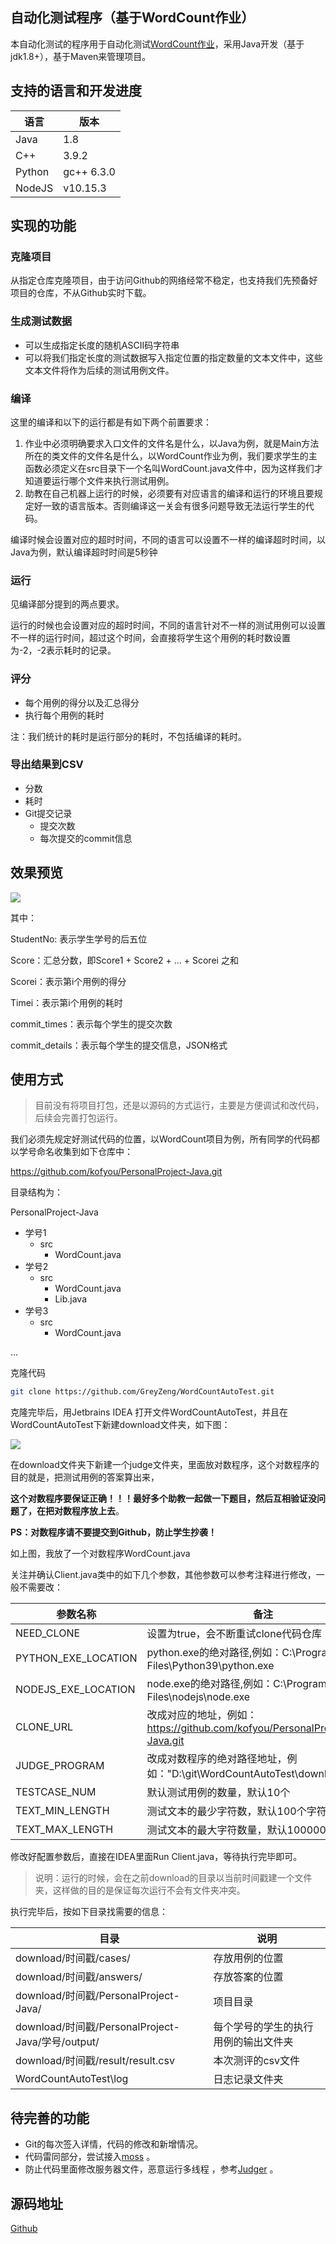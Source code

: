 ## 自动化测试程序（基于WordCount作业）

本自动化测试的程序用于自动化测试[WordCount作业](https://edu.cnblogs.com/campus/fzu/FZUSESPR21/homework/11672)，采用Java开发（基于jdk1.8+），基于Maven来管理项目。



## 支持的语言和开发进度

| 语言   | 版本             |
| ------ | ---------------- |
| Java   | 1.8 |
| C++    | 3.9.2 |
| Python | gc++ 6.3.0           |
| NodeJS | v10.15.3           |



## 实现的功能

### 克隆项目

从指定仓库克隆项目，由于访问Github的网络经常不稳定，也支持我们先预备好项目的仓库，不从Github实时下载。

### 生成测试数据

- 可以生成指定长度的随机ASCII码字符串
- 可以将我们指定长度的测试数据写入指定位置的指定数量的文本文件中，这些文本文件将作为后续的测试用例文件。

### 编译

这里的编译和以下的运行都是有如下两个前置要求：

1. 作业中必须明确要求入口文件的文件名是什么，以Java为例，就是Main方法所在的类文件的文件名是什么，以WordCount作业为例，我们要求学生的主函数必须定义在src目录下一个名叫WordCount.java文件中，因为这样我们才知道要运行哪个文件来执行测试用例。
2. 助教在自己机器上运行的时候，必须要有对应语言的编译和运行的环境且要规定好一致的语言版本。否则编译这一关会有很多问题导致无法运行学生的代码。

编译时候会设置对应的超时时间，不同的语言可以设置不一样的编译超时时间，以Java为例，默认编译超时时间是5秒钟

### 运行

见编译部分提到的两点要求。

运行的时候也会设置对应的超时时间，不同的语言针对不一样的测试用例可以设置不一样的运行时间，超过这个时间，会直接将学生这个用例的耗时数设置为-2，-2表示耗时的记录。

### 评分

- 每个用例的得分以及汇总得分
- 执行每个用例的耗时

注：我们统计的耗时是运行部分的耗时，不包括编译的耗时。

### 导出结果到CSV

- 分数
- 耗时
- Git提交记录
  - 提交次数
  - 每次提交的commit信息

## 效果预览

![](https://img2020.cnblogs.com/blog/683206/202103/683206-20210311160102326-358774870.png)

其中：

StudentNo: 表示学生学号的后五位

Score：汇总分数，即Score1 + Score2 + … + Scorei 之和

Scorei：表示第i个用例的得分

Timei：表示第i个用例的耗时

commit_times：表示每个学生的提交次数

commit_details：表示每个学生的提交信息，JSON格式



## 使用方式

> 目前没有将项目打包，还是以源码的方式运行，主要是方便调试和改代码，后续会完善打包运行。



我们必须先规定好测试代码的位置，以WordCount项目为例，所有同学的代码都以学号命名收集到如下仓库中：

https://github.com/kofyou/PersonalProject-Java.git

目录结构为：

PersonalProject-Java

- 学号1
  - src
    - WordCount.java
- 学号2
  - src
    - WordCount.java
    - Lib.java
- 学号3
  - src
    - WordCount.java

…



克隆代码

```bash
git clone https://github.com/GreyZeng/WordCountAutoTest.git
```



克隆完毕后，用Jetbrains IDEA 打开文件WordCountAutoTest，并且在WordCountAutoTest下新建download文件夹，如下图：

![](https://img2020.cnblogs.com/blog/683206/202103/683206-20210311150843165-514756181.png)

在download文件夹下新建一个judge文件夹，里面放对数程序，这个对数程序的目的就是，把测试用例的答案算出来，

**这个对数程序要保证正确！！！最好多个助教一起做一下题目，然后互相验证没问题了，在把对数程序放上去**。

**PS：对数程序请不要提交到Github，防止学生抄袭！**

如上图，我放了一个对数程序WordCount.java



关注并确认Client.java类中的如下几个参数，其他参数可以参考注释进行修改，一般不需要改：

| 参数名称        | 备注                                                         |
| --------------- | ------------------------------------------------------------ |
| NEED_CLONE      | 设置为true，会不断重试clone代码仓库                          |
| PYTHON_EXE_LOCATION      | python.exe的绝对路径,例如：C:\\Program Files\\Python39\\python.exe                         |
| NODEJS_EXE_LOCATION    | node.exe的绝对路径,例如：C:\\Program Files\\nodejs\\node.exe                         |
| CLONE_URL       | 改成对应的地址，例如：https://github.com/kofyou/PersonalProject-Java.git |
| JUDGE_PROGRAM   | 改成对数程序的绝对路径地址，例如："D:\\git\\WordCountAutoTest\\download\\judge" |
| TESTCASE_NUM    | 默认测试用例的数量，默认10个                                 |
| TEXT_MIN_LENGTH | 测试文本的最少字符数，默认100个字符                          |
| TEXT_MAX_LENGTH | 测试文本的最大字符数量，默认1000000个字符                    |



修改好配置参数后，直接在IDEA里面Run Client.java，等待执行完毕即可。



> 说明：运行的时候，会在之前download的目录以当前时间戳建一个文件夹，这样做的目的是保证每次运行不会有文件夹冲突。



执行完毕后，按如下目录找需要的信息：

| 目录                                              | 说明                                 |
| ------------------------------------------------- | ------------------------------------ |
| download/时间戳/cases/                            | 存放用例的位置                       |
| download/时间戳/answers/                          | 存放答案的位置                       |
| download/时间戳/PersonalProject-Java/             | 项目目录                             |
| download/时间戳/PersonalProject-Java/学号/output/ | 每个学号的学生的执行用例的输出文件夹 |
| download/时间戳/result/result.csv                 | 本次测评的csv文件                    |
| WordCountAutoTest\log                             | 日志记录文件夹                       |



## 待完善的功能

- Git的每次签入详情，代码的修改和新增情况。
- 代码雷同部分，尝试接入[moss](http://theory.stanford.edu/~aiken/moss/) 。
- 防止代码里面修改服务器文件，恶意运行多线程 ，参考[Judger](https://github.com/QingdaoU/Judger) 。

## 源码地址

[Github](https://github.com/GreyZeng/WordCountAutoTest)




